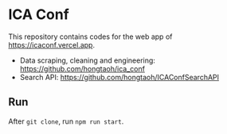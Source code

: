 # ICA Conf

This repository contains codes for the web app of https://icaconf.vercel.app.

- Data scraping, cleaning and engineering: https://github.com/hongtaoh/ica_conf
- Search API: https://github.com/hongtaoh/ICAConfSearchAPI

## Run

After `git clone`, run `npm run start`. 